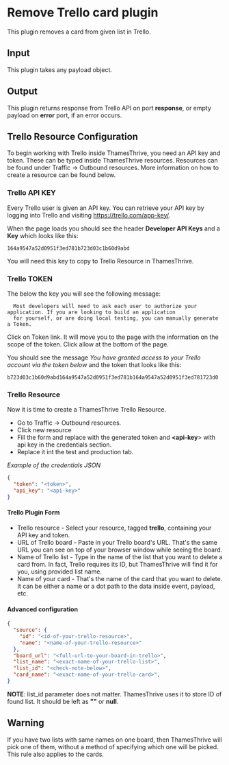 # Remove Trello card plugin

This plugin removes a card from given list in Trello.

## Input

This plugin takes any payload object.

## Output

This plugin returns response from Trello API on port **response**, or empty payload
on **error** port, if an error occurs.

## Trello Resource Configuration

To begin working with Trello inside ThamesThrive, you need an API key and token. These can be typed inside ThamesThrive resources.
Resources can be found under Traffic -> Outbound resources. More information on how to create a resource can be found below.

### Trello API KEY

Every Trello user is given an API key. You can retrieve your 
API key by logging into Trello and visiting https://trello.com/app-key/.

When the page loads you should see the header __Developer API Keys__ and a __Key__ which looks like this:

```
164a9547a52d0951f3ed781b723d03c1b60d9abd
```

You will need this key to copy to Trello Resource in ThamesThrive.

### Trello TOKEN

The below the key you will see the following message:

```
  Most developers will need to ask each user to authorize your application. If you are looking to build an application 
  for yourself, or are doing local testing, you can manually generate a Token. 
```

Click on Token link. It will move you to the page with the information on the scope of the token. Click allow at the
bottom of the page. 

You should see the message *You have granted access to your Trello account via the token below* and the token that looks 
like this:

```
b723d03c1b60d9abd164a9547a52d0951f3ed781b164a9547a52d0951f3ed781723d0
```

### Trello Resource

Now it is time to create a ThamesThrive Trello Resource.

* Go to Traffic -> Outbound resources. 
* Click new resource
* Fill the form and replace __<token>__ with the generated token and __<api-key__> with api key in the credentials section.
* Replace it int the test and production tab. 

*Example of the credentials JSON*

```json
{
  "token": "<token>",
  "api_key": "<api-key>"
}

```

#### Trello Plugin Form

- Trello resource - Select your resource, tagged **trello**, containing your API key
  and token.
- URL of Trello board - Paste in your Trello board's URL. That's the same URL you can see
  on top of your browser window while seeing the board.
- Name of Trello list - Type in the name of the list that you want to delete a card from.
  In fact, Trello requires its ID, but ThamesThrive will find it for you, using provided list name.
- Name of your card - That's the name of the card that you want to delete. It can be either a name or a dot path to the 
  data inside event, payload, etc.

#### Advanced configuration
```json
{
  "source": {
    "id": "<id-of-your-trello-resource>",
    "name": "<name-of-your-trello-resource>"
  },
  "board_url": "<full-url-to-your-board-in-trello>",
  "list_name": "<exact-name-of-your-trello-list>",
  "list_id": "<check-note-below>",
  "card_name": "<exact-name-of-your-trello-card>",
}
```
**NOTE**: list_id parameter does not matter. ThamesThrive uses it to store ID of found list.
It should be left as **""** or **null**.

## Warning
If you have two lists with same names on one board, then ThamesThrive will pick one of them,
without a method of specifying which one will be picked. This rule also applies to the cards.


